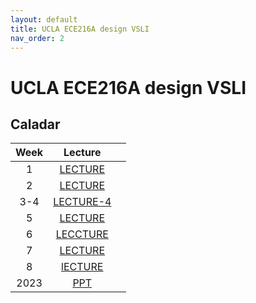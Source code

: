```yaml
---
layout: default
title: UCLA ECE216A design VSLI
nav_order: 2
---
```

# UCLA ECE216A design VSLI

## Caladar


| Week | Lecture          |         |
|:-----:|:----------------:|:---------------:|
| 1 | [LECTURE](http://public2.yuantsy.com/Test/ECE216A/Lecture/Week1/) | |
| 2 | [LECTURE](http://public2.yuantsy.com/Test/ECE216A/Lecture/Week2/) |
| 3-4 | [LECTURE-4](http://public2.yuantsy.com/Test/ECE216A/Lecture/Week3-4/) |
| 5 | [LECTURE](http://public2.yuantsy.com/Test/ECE216A/Lecture/Week5/)|
| 6 | [LECCTURE](http://public2.yuantsy.com/Test/ECE216A/Lecture/Week6/)|
| 7 | [LECTURE](http://public2.yuantsy.com/Test/ECE216A/Lecture/Week7/)|
| 8 | [lECTURE](http://public2.yuantsy.com/Test/ECE216A/Lecture/Week8/) |
| 2023 | [PPT](http://public2.yuantsy.com/Test/ECE216A/Lecture/2023_ppt/) |